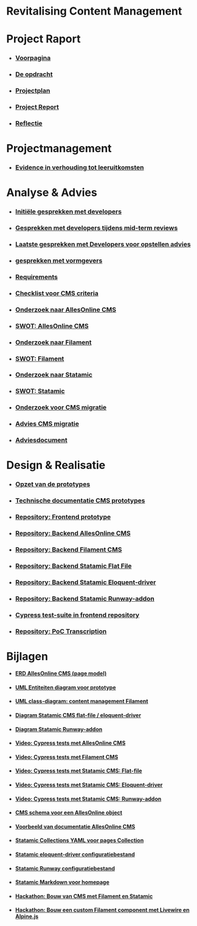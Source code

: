 # **Revitalising Content Management**
# Project Raport

* ### [Voorpagina](./ProjectRaport/Voorpagina.md)
* ### [De opdracht](./ProjectRaport/Opdracht.md)
* ### [Projectplan](./ProjectRaport/Projectplan.md)
* ### [Project Report](./ProjectRaport/ProjectReport.md)
* ### [Reflectie](./ProjectRaport/Reflectie.md)

# Projectmanagement

* ### [Evidence in verhouding tot leeruitkomsten](./Projectmanagement/EvidenceInVerhoudingTotLeeruitkomsten.md)

# Analyse & Advies

* ### [Initiële gesprekken met developers](./AnalyseAdvies/InitieleGesprekkenDevelopers.md)
* ### [Gesprekken met developers tijdens mid-term reviews](./AnalyseAdvies/GesprekkenDevelopersMidTermReviews.md)
* ### [Laatste gesprekken met Developers voor opstellen advies](./AnalyseAdvies/LaatsteGesprekkenDevelopers.md)
* ### [gesprekken met vormgevers](./AnalyseAdvies/GesprekMetVormgevers.md)

* ### [Requirements](./AnalyseAdvies/Requirements.md)
* ### [Checklist voor CMS criteria](./AnalyseAdvies/ChecklistVoorCMSCriteria)

* ### [Onderzoek naar AllesOnline CMS](./AnalyseAdvies/OnderzoekNaarHetAOCms.md)
* ### [SWOT: AllesOnline CMS](./AnalyseAdvies/SwotAOCms.md)

* ### [Onderzoek naar Filament](./AnalyseAdvies/OnderzoekNaarFilament.md)
* ### [SWOT: Filament](./AnalyseAdvies/SwotFilamentCms.md)

* ### [Onderzoek naar Statamic](./AnalyseAdvies/OnderzoekNaarStatamicCMS.md)
* ### [SWOT: Statamic](./AnalyseAdvies/SwotStatamicCms.md)

* ### [Onderzoek voor CMS migratie](./AnalyseAdvies/OnderzoekVoorCmsMigratie.md)
* ### [Advies CMS migratie](./AnalyseAdvies/AdviesCMSMigratie.md)

* ### [Adviesdocument](./AnalyseAdvies/AdviesDocument.md)

# Design & Realisatie

* ### [Opzet van de prototypes](./DesignRealisatie/OpzetVanDePrototypes.md)
* ### [Technische documentatie CMS prototypes](./DesignRealisatie/TechnischeDocumentatieCmsPrototypes.md)

* ### [Repository: Frontend prototype](https://github.com/Quitzchell/graduation-frontend)
* ### [Repository: Backend AllesOnline CMS](https://github.com/Quitzchell/graduation-ao-cms/)
* ### [Repository: Backend Filament CMS](https://github.com/Quitzchell/graduation-filament-cms)
* ### [Repository: Backend Statamic Flat File](https://github.com/Quitzchell/graduation-statamic-cms)
* ### [Repository: Backend Statamic Eloquent-driver](https://github.com/Quitzchell/graduation-statamic-ed-cms)
* ### [Repository: Backend Statamic Runway-addon](https://github.com/Quitzchell/graduation-statamic-runway-cms)

* ### [Cypress test-suite in frontend repository](https://github.com/Quitzchell/graduation-frontend/tree/main/src/cypress)

* ### [Repository: PoC Transcription](https://github.com/Quitzchell/poc-transcription)

# Bijlagen

* #### [ERD AllesOnline CMS (page model)](./Bijlagen/ErdAoCmsPageModel.md)
* #### [UML Entiteiten diagram voor prototype](./Bijlagen/UmlEntiteitenDiagramPrototype.md)
* #### [UML class-diagram: content management Filament](./Bijlagen/UmlEntiteitenDiagramContentManagementFilament.md)
* #### [Diagram Statamic CMS flat-file / eloquent-driver](./Bijlagen/UmlDiagramStatamicFlatFileEloquentDriver.md)
* #### [Diagram Statamic Runway-addon](./Bijlagen/UmlDiagramStatamicRunway.md)

* #### [Video: Cypress tests met AllesOnline CMS](./Bijlagen/CypressTestsAOCms.md)
* #### [Video: Cypress tests met Filament CMS](./Bijlagen/CypressTestsFilamentCms.md)
* #### [Video: Cypress tests met Statamic CMS: Flat-file](./Bijlagen/CypressTestsStatamicFlatFileCms.md)
* #### [Video: Cypress tests met Statamic CMS: Eloquent-driver](./Bijlagen/CypressTestsStatamicEloquentDriverCms.md)
* #### [Video: Cypress tests met Statamic CMS: Runway-addon](./Bijlagen/CypressTestsStatamicRunwayCms.md)

* #### [CMS schema voor een AllesOnline object](./Bijlagen/VoorbeeldAllesOnlineCmsSchema.md)
* #### [Voorbeeld van documentatie AllesOnline CMS](./Bijlagen/VoorbeeldVanDocumentatieAllesOnlineCMS.md)
* #### [Statamic Collections YAML voor pages Collection](./bijlagen/VoorbeeldStatamicCollectionsFile.md)
* #### [Statamic eloquent-driver configuratiebestand](./Bijlagen/eloquent-driver-config.md)
* #### [Statamic Runway configuratiebestand](./Bijlagen/RunwayConfigFile.md)
* #### [Statamic Markdown voor homepage](../Bijlagen/VoorbeeldStatamicFlatFile.md)

* #### [Hackathon: Bouw van CMS met Filament en Statamic](./Bijlagen/HackatonBouwCMS.md)
* #### [Hackathon: Bouw een custom Filament component met Livewire en Alpine.js](./Bijlagen/HackatonBouwFilamentComponent.md)
